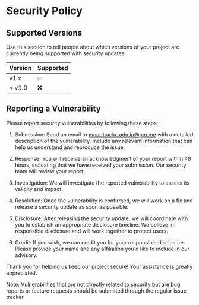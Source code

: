 # Security Policy

## Supported Versions

Use this section to tell people about which versions of your project are
currently being supported with security updates.

| Version | Supported          |
| ------- | ------------------ |
|   v1.x  | :white_check_mark: |
| < v1.0  | :x:                |

## Reporting a Vulnerability

Please report security vulnerabilities by following these steps:

1) Submission: Send an email to moodtrackr-admin@pm.me with a detailed description of the vulnerability. Include any relevant information that can help us understand and reproduce the issue.

2) Response: You will receive an acknowledgment of your report within 48 hours, indicating that we have received your submission. Our security team will review your report.

3) Investigation: We will investigate the reported vulnerability to assess its validity and impact.

4) Resolution: Once the vulnerability is confirmed, we will work on a fix and release a security update as soon as possible.

5) Disclosure: After releasing the security update, we will coordinate with you to establish an appropriate disclosure timeline. We believe in responsible disclosure and will work together to protect users.

6) Credit: If you wish, we can credit you for your responsible disclosure. Please provide your name and any affiliation you'd like to include in our advisory.

Thank you for helping us keep our project secure! Your assistance is greatly appreciated.

Note: Vulnerabilities that are not directly related to security but are bug reports or feature requests should be submitted through the regular issue tracker.
